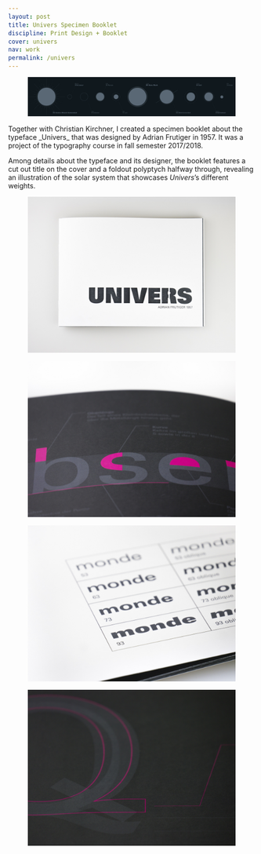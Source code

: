 ```yaml
---
layout: post
title: Univers Specimen Booklet
discipline: Print Design + Booklet
cover: univers
nav: work
permalink: /univers
---
```


<figure class="figure-grid-full">
  <img src="/assets/images/univers/polyptych.png" srcset="/assets/images/univers/polyptych@2x.png 2x" alt="Univers Specimen Booklet Polyptych">
</figure>
<article markdown="1">
Together with Christian Kirchner, I created a specimen booklet about the typeface _Univers_ that was designed by Adrian Frutiger in 1957. It was a project of the typography course in fall semester 2017/2018.

Among details about the typeface and its designer, the booklet features a cut out title on the cover and a foldout polyptych halfway through, revealing an illustration of the solar system that showcases _Univers_’s different weights.
</article>
<figure>
  <img src="/assets/images/univers/1-univers.jpg" alt="Univers Specimen Booklet Cover">
</figure>
<div class="div-grid-2">
  <figure>
    <img src="/assets/images/univers/2-univers.jpg" alt="Character Properties">
  </figure>
  <figure>
    <img src="/assets/images/univers/3-univers.jpg" alt="Weights">
  </figure>
</div>
<figure>
  <img src="/assets/images/univers/4-univers.jpg" alt="Comparison with other typefaces">
</figure>